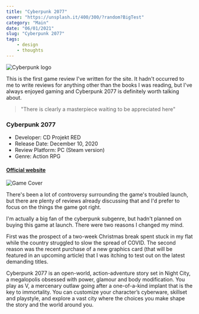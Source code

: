 ```yaml
---
title: "Cyberpunk 2077"
cover: "https://unsplash.it/400/300/?random?BigTest"
category: "Main"
date: "06/01/2021"
slug: "Cyberpunk 2077"
tags:
    - design
    - thoughts
---
```


<!--- NOTE: I'm watching Trump supporters literally storm the Capitol building live on the news right now --->

![Cyberpunk logo](/cyberpunk-logo.png)

This is the first game review I've written for the site. It hadn't occurred to me to write reviews for anything other than the books I was reading, but I've always enjoyed gaming and Cyberpunk 2077 is definitely worth talking about.

<blockquote>"There is clearly a masterpiece waiting to be appreciated here"</blockquote>

<div class="book-info">
    <div class="left">
        <h3>Cyberpunk 2077</h3>
        <ul>
            <li>Developer: CD Projekt RED</li>
            <li>Release Date: December 10, 2020</li>
            <li>Review Platform: PC (Steam version)</li>
            <li>Genre: Action RPG</li>
        </ul>
        <a href="https://www.cyberpunk.net"><h4>Official website</h4></a>
    </div>
    <img class="cover" src="/cyberpunk-box-art.jpg" alt="Game Cover" />
</div>

There's been a lot of controversy surrounding the game's troubled launch, but there are plenty of reviews already discussing that and I'd prefer to focus on the things the game got right. 

I'm actually a big fan of the cyberpunk subgenre, but hadn't planned on buying this game at launch. There were two reasons I changed my mind.

First was the prospect of a two-week Christmas break spent stuck in my flat while the country struggled to slow the spread of COVID. The second reason was the recent purchase of a new graphics card (that will be featured in an upcoming article) that I was itching to test out on the latest demanding titles.

Cyberpunk 2077 is an open-world, action-adventure story set in Night City, a megalopolis obsessed with power, glamour and body modification. You play as V, a mercenary outlaw going after a one-of-a-kind implant that is the key to immortality. You can customize your character’s cyberware, skillset and playstyle, and explore a vast city where the choices you make shape the story and the world around you.
